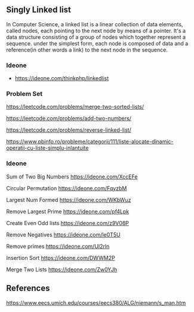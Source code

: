 Singly Linked list
------------------

In Computer Science, a linked list is a linear collection of data elements, called nodes, each pointing to the next node
by means of a pointer. It's a data structure consisting of a group of nodes which together represent a sequence. under
the simplest form, each node is composed of data and a reference(in other words a link) to the next node in the sequence.

### Ideone
* https://ideone.com/thinkphp/linkedlist


### Problem Set

https://leetcode.com/problems/merge-two-sorted-lists/

https://leetcode.com/problems/add-two-numbers/

https://leetcode.com/problems/reverse-linked-list/

https://www.pbinfo.ro/probleme/categorii/111/liste-alocate-dinamic-operatii-cu-liste-simplu-inlantuite


### Ideone

Sum of Two Big Numbers https://ideone.com/XccEFe

Circular Permutation https://ideone.com/FqyzbM

Largest Num Formed https://ideone.com/WKbWuz

Remove Largest Prime https://ideone.com/pf4Lpk

Create Even Odd lists https://ideone.com/z9V06P

Remove Negatives https://ideone.com/le0T5U

Remove primes https://ideone.com/UI2rln

Insertion Sort https://ideone.com/DWWM2P

Merge Two Lists https://ideone.com/Zw0YJh


## References 

https://www.eecs.umich.edu/courses/eecs380/ALG/niemann/s_man.htm
